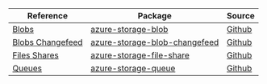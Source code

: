 | Reference | Package | Source |
|---|---|---|
|[Blobs](storage-blob-readme.md)|[azure-storage-blob](https://pypi.org/project/azure-storage-blob)|[Github](https://github.com/Azure/azure-sdk-for-python/blob/main/sdk/storage/azure-storage-blob)|
|[Blobs Changefeed](storage-blob-changefeed-readme.md)|[azure-storage-blob-changefeed](https://pypi.org/project/azure-storage-blob-changefeed)|[Github](https://github.com/Azure/azure-sdk-for-python/blob/main/sdk/storage/azure-storage-blob-changefeed)|
|[Files Shares](storage-file-share-readme.md)|[azure-storage-file-share](https://pypi.org/project/azure-storage-file-share)|[Github](https://github.com/Azure/azure-sdk-for-python/blob/main/sdk/storage/azure-storage-file-share)|
|[Queues](storage-queue-readme.md)|[azure-storage-queue](https://pypi.org/project/azure-storage-queue)|[Github](https://github.com/Azure/azure-sdk-for-python/blob/main/sdk/storage/azure-storage-queue)|
